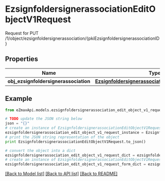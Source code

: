 # EzsignfoldersignerassociationEditObjectV1Request

Request for PUT /1/object/ezsignfoldersignerassociation/{pkiEzsignfoldersignerassociationID}

## Properties
Name | Type | Description | Notes
------------ | ------------- | ------------- | -------------
**obj_ezsignfoldersignerassociation** | [**EzsignfoldersignerassociationRequestCompound**](EzsignfoldersignerassociationRequestCompound.md) |  | 

## Example

```python
from eZmaxApi.models.ezsignfoldersignerassociation_edit_object_v1_request import EzsignfoldersignerassociationEditObjectV1Request

# TODO update the JSON string below
json = "{}"
# create an instance of EzsignfoldersignerassociationEditObjectV1Request from a JSON string
ezsignfoldersignerassociation_edit_object_v1_request_instance = EzsignfoldersignerassociationEditObjectV1Request.from_json(json)
# print the JSON string representation of the object
print EzsignfoldersignerassociationEditObjectV1Request.to_json()

# convert the object into a dict
ezsignfoldersignerassociation_edit_object_v1_request_dict = ezsignfoldersignerassociation_edit_object_v1_request_instance.to_dict()
# create an instance of EzsignfoldersignerassociationEditObjectV1Request from a dict
ezsignfoldersignerassociation_edit_object_v1_request_form_dict = ezsignfoldersignerassociation_edit_object_v1_request.from_dict(ezsignfoldersignerassociation_edit_object_v1_request_dict)
```
[[Back to Model list]](../README.md#documentation-for-models) [[Back to API list]](../README.md#documentation-for-api-endpoints) [[Back to README]](../README.md)


